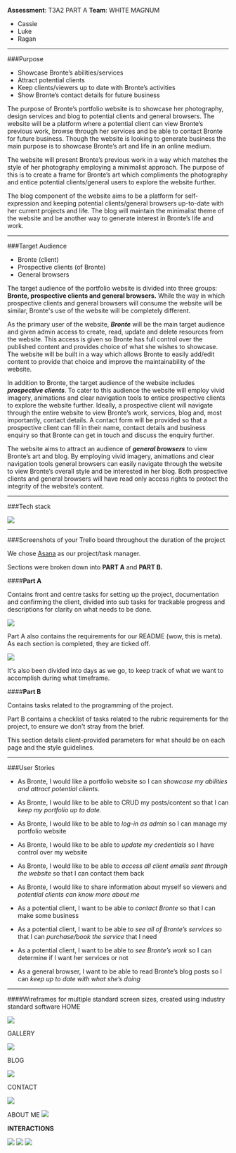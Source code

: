 **Assessment**: T3A2 PART A
**Team**: WHITE MAGNUM 
- Cassie
- Luke
- Ragan

***
###Purpose

- Showcase Bronte’s abilities/services
- Attract potential clients
- Keep clients/viewers up to date with Bronte’s activities
- Show Bronte’s contact details for future business

The purpose of Bronte’s portfolio website is to showcase her photography, design services and blog to potential clients and general browsers. The website will be a platform where a potential client can view Bronte’s previous work, browse through her services and be able to contact Bronte for future business. Though the website is looking to generate business the main purpose is to showcase Bronte’s art and life in an online medium. 

The website will present Bronte’s previous work in a way which matches the style of her photography employing a minimalist approach. The purpose of this is to create a frame for Bronte’s art which compliments the photography and entice potential clients/general users to explore the website further. 

The blog component of the website aims to be a platform for self-expression and keeping potential clients/general browsers up-to-date with her current projects and life. The blog will maintain the minimalist theme of the website and be another way to generate interest in Bronte’s life and work. 

***

###Target Audience

- Bronte (client)
- Prospective clients (of Bronte)
- General browsers 

The target audience of the portfolio website is divided into three groups: **Bronte, prospective clients and general browsers.** While the way in which prospective clients and general browsers will consume the website will be similar, Bronte's use of the website will be completely different. 

As the primary user of the website, ***Bronte*** will be the main target audience and given admin access to create, read, update and delete resources from the website. This access is given so Bronte has full control over the published content and provides choice of what she wishes to showcase. The website will be built in a way which allows Bronte to easily add/edit content to provide that choice and improve the maintainability of the website. 

In addition to Bronte, the target audience of the website includes ***prospective clients***. To cater to this audience the website will employ vivid imagery, animations and clear navigation tools to entice prospective clients to explore the website further. Ideally, a prospective client will navigate through the entire website to view Bronte’s work, services, blog and, most importantly, contact details. A contact form will be provided so that a prospective client can fill in their name, contact details and business enquiry so that Bronte can get in touch and discuss the enquiry further.  

The website aims to attract an audience of ***general browsers*** to view Bronte’s art and blog. By employing vivid imagery, animations and clear navigation tools general browsers can easily navigate through the website to view Bronte’s overall style and be interested in her blog. Both prospective clients and general browsers will have read only access rights to protect the integrity of the website’s content. 



***

###Tech stack

![](./tech_stack.png)

***

###Screenshots of your Trello board throughout the duration of the project

We chose [Asana](https://app.asana.com/0/1155724488391785/list) as our project/task manager.

Sections were broken down into **PART A** and **PART B.**

####**Part A** 

Contains front and centre tasks for setting up the project, documentation and confirming the client, divided into sub tasks for trackable progress and descriptions for clarity on what needs to be done.

![](./asana_1.png)

Part A also contains the requirements for our README (wow, this is meta). As each section is completed, they are ticked off.

![](./asana2.png)

It's also been divided into days as we go, to keep track of what we want to accomplish during what timeframe.

####**Part B** 

Contains tasks related to the programming of the project.

Part B contains a checklist of tasks related to the rubric requirements for the project, to ensure we don't stray from the brief.

This section details client-provided parameters for what should be on each page and the style guidelines.

***

###User Stories

- As Bronte, I would like a portfolio website so I can *showcase my abilities and attract potential clients*. 

- As Bronte, I would like to be able to CRUD my posts/content so that I can *keep my portfolio up to date.* 

- As Bronte, I would like to be able to *log-in as admin* so I can manage my portfolio website 

- As Bronte, I would like to be able to *update my credentials* so I have control over my website

- As Bronte, I would like to be able to *access all client emails sent through the website* so that I can contact them back

- As Bronte, I would like to share information about myself so viewers and *potential clients can know more about me*

- As a potential client, I want to be able to *contact Bronte* so that I can make some business

- As a potential client, I want to be able to *see all of Bronte’s services* so that I can *purchase/book the service* that I need

- As a potential client, I want to be able to *see Bronte’s work* so I can determine if I want her services or not

- As a general browser, I want to be able to read Bronte’s blog posts so I can *keep up to date with what she’s doing*


***

####Wireframes for multiple standard screen sizes, created using industry standard software
HOME

![](./home.png)

GALLERY

![](./gallery.png)

BLOG

![](./blog.png)

CONTACT

![](./contact.png)

ABOUT ME
![](./about_me.png)

**INTERACTIONS**

![](./image_click.png)
![](./phone_menu_click.png)
![](./gallery_images.png)